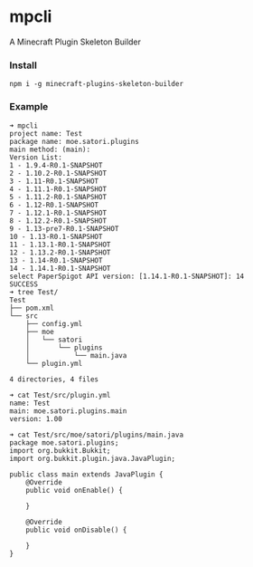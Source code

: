 # mpcli
A Minecraft Plugin Skeleton Builder

### Install

```npm i -g minecraft-plugins-skeleton-builder```


### Example

```
➜ mpcli
project name: Test
package name: moe.satori.plugins
main method: (main):
Version List:
1 - 1.9.4-R0.1-SNAPSHOT
2 - 1.10.2-R0.1-SNAPSHOT
3 - 1.11-R0.1-SNAPSHOT
4 - 1.11.1-R0.1-SNAPSHOT
5 - 1.11.2-R0.1-SNAPSHOT
6 - 1.12-R0.1-SNAPSHOT
7 - 1.12.1-R0.1-SNAPSHOT
8 - 1.12.2-R0.1-SNAPSHOT
9 - 1.13-pre7-R0.1-SNAPSHOT
10 - 1.13-R0.1-SNAPSHOT
11 - 1.13.1-R0.1-SNAPSHOT
12 - 1.13.2-R0.1-SNAPSHOT
13 - 1.14-R0.1-SNAPSHOT
14 - 1.14.1-R0.1-SNAPSHOT
select PaperSpigot API version: [1.14.1-R0.1-SNAPSHOT]: 14
SUCCESS
➜ tree Test/
Test
├── pom.xml
└── src
    ├── config.yml
    ├── moe
    │   └── satori
    │       └── plugins
    │           └── main.java
    └── plugin.yml

4 directories, 4 files

➜ cat Test/src/plugin.yml
name: Test
main: moe.satori.plugins.main
version: 1.00

➜ cat Test/src/moe/satori/plugins/main.java
package moe.satori.plugins;
import org.bukkit.Bukkit;
import org.bukkit.plugin.java.JavaPlugin;

public class main extends JavaPlugin {
	@Override
	public void onEnable() {

	}

	@Override
	public void onDisable() {

	}
}
```
